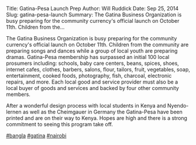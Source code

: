 Title: Gatina-Pesa Launch Prep
Author: Will Ruddick
Date: Sep 25, 2014
Slug: gatina-pesa-launch
Summary: The Gatina Business Organization is busy preparing for the community currency's official launch on October 11th. Children from the...

The Gatina Business Organization is busy preparing for the community
currency's official launch on October 11th. Children from the community
are preparing songs and dances while a group of local youth are
preparing dramas. Gatina-Pesa membership has surpassed an initial 100
local prosumers including: schools, baby care centers, beans, spices,
shoes, internet cafes, clothes, barbers, salons, flour, tailors, fruit,
vegetables, soap, entertainment, cooked foods, photography, fish,
charcoal, electronic repairs, and more. Each local good and service
provider must also be a local buyer of goods and services and backed by
four other community members.

After a wonderful design process with local students in Kenya and
Nyendo-lernen as well as the Cheimgauer in Germany the Gatina-Pesa have
been printed and are on their way to Kenya. Hopes are high and there is
a strong commitment to seeing this program take off.

[#bangla](https://www.grassrootseconomics.org/blog/hashtags/bangla)
[#gatina](https://www.grassrootseconomics.org/blog/hashtags/gatina)
[#nairobi](https://www.grassrootseconomics.org/blog/hashtags/nairobi)
